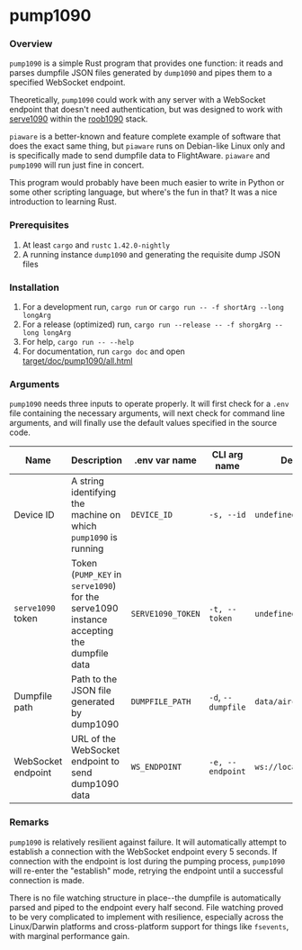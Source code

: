 # pump1090

### Overview

`pump1090` is a simple Rust program that provides one function: it reads and parses dumpfile JSON files generated by `dump1090` and pipes them to a specified WebSocket endpoint.

Theoretically, `pump1090` could work with any server with a WebSocket endpoint that doesn't need authentication, but was designed to work with [serve1090](https://github.com/robertsteilberg/roob1090/tree/master/packages/serve1090) within the [roob1090](https://github.com/robertsteilberg/roob1090) stack.

`piaware` is a better-known and feature complete example of software that does the exact same thing, but `piaware` runs on Debian-like Linux only and is specifically made to send dumpfile data to FlightAware. `piaware` and `pump1090` will run just fine in concert.

This program would probably have been much easier to write in Python or some other scripting language, but where's the fun in that? It was a nice introduction to learning Rust.

### Prerequisites
1. At least `cargo` and `rustc` `1.42.0-nightly`
2. A running instance `dump1090` and generating the requisite dump JSON files

### Installation
1. For a development run, `cargo run` or `cargo run -- -f shortArg --long longArg`
2. For a release (optimized) run, `cargo run --release -- -f shorgArg --long longArg`
3. For help, `cargo run -- --help`
3. For documentation, run `cargo doc` and open [target/doc/pump1090/all.html](./target/doc/pump1090/all.html)

### Arguments

`pump1090` needs three inputs to operate properly. It will first check for a `.env` file containing the necessary arguments, will next check for command line arguments, and will finally use the default values specified in the source code.

| Name | Description | .env var name | CLI arg name | Default value |
|--------------------|---------------------------------------------------------------|--------------------|--------------------|----------------------------|
| Device ID | A string identifying the machine on which `pump1090` is running | `DEVICE_ID` | `-s, --id` | `undefined` |
| `serve1090` token | Token (`PUMP_KEY` in `serve1090`) for the serve1090 instance accepting the dumpfile data | `SERVE1090_TOKEN` | `-t, --token` | `undefined` |
| Dumpfile path | Path to the JSON file generated by dump1090 | `DUMPFILE_PATH` | `-d`, `--dumpfile` | `data/aircraft.sjon` |
| WebSocket endpoint | URL of the WebSocket endpoint to send dump1090 data | `WS_ENDPOINT` | `-e, --endpoint` | `ws://localhost:3000/pump` |

### Remarks

`pump1090` is relatively resilient against failure. It will automatically attempt to establish a connection with the WebSocket endpoint every 5 seconds. If connection with the endpoint is lost during the pumping process, `pump1090` will re-enter the "establish" mode, retrying the endpoint until a successful connection is made.

There is no file watching structure in place--the dumpfile is automatically parsed and piped to the endpoint every half second. File watching proved to be very complicated to implement with resilience, especially across the Linux/Darwin platforms and cross-platform support for things like `fsevents`, with marginal performance gain.
